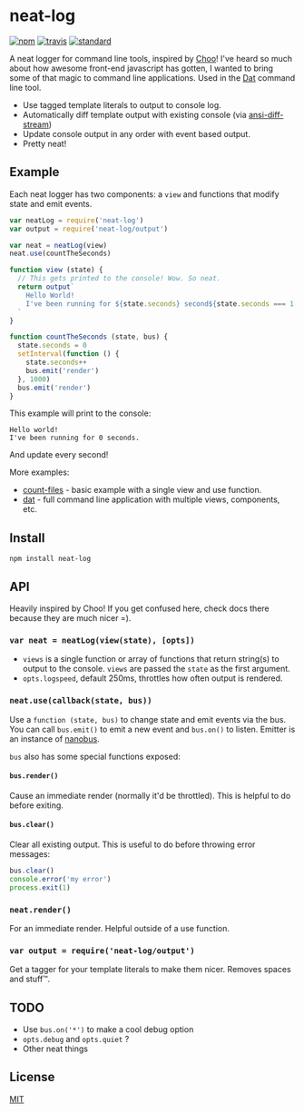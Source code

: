 # neat-log

[![npm][npm-image]][npm-url]
[![travis][travis-image]][travis-url]
[![standard][standard-image]][standard-url]

A neat logger for command line tools, inspired by [Choo](https://github.com/yoshuawuyts/choo)! I've heard so much about how awesome front-end javascript has gotten, I wanted to bring some of that magic to command line applications. Used in the [Dat](https://github.com/datproject/dat) command line tool.

* Use tagged template literals to output to console log.
* Automatically diff template output with existing console (via [ansi-diff-stream](https://github.com/mafintosh/ansi-diff-stream))
* Update console output in any order with event based output.
* Pretty neat!

## Example

Each neat logger has two components: a `view` and functions that modify state and emit events.

```js
var neatLog = require('neat-log')
var output = require('neat-log/output')

var neat = neatLog(view)
neat.use(countTheSeconds)

function view (state) {
  // This gets printed to the console! Wow. So neat.
  return output`
    Hello World!
    I've been running for ${state.seconds} second${state.seconds === 1 ? '' : 's'}.
  `
}

function countTheSeconds (state, bus) {
  state.seconds = 0
  setInterval(function () {
    state.seconds++
    bus.emit('render')
  }, 1000)
  bus.emit('render')
}
```

This example will print to the console: 

```
Hello world!
I've been running for 0 seconds.
```

And update every second!

More examples:

* [count-files](https://github.com/joehand/count-files) - basic example with a single view and use function.
* [dat](https://github.com/datproject/dat) - full command line application with multiple views, components, etc.

## Install

```
npm install neat-log
```

## API

Heavily inspired by Choo! If you get confused here, check docs there because they are much nicer =).

### `var neat = neatLog(view(state), [opts])`

* `views` is a single function or array of functions that return string(s) to output to the console. `views` are passed the `state` as the first argument.
* `opts.logspeed`, default 250ms, throttles how often output is rendered.

### `neat.use(callback(state, bus))`

Use a `function (state, bus)` to change state and emit events via the bus. You can call `bus.emit()` to emit a new event and `bus.on()` to listen. Emitter is an instance of [nanobus](https://github.com/yoshuawuyts/nanobus/).

`bus` also has some special functions exposed:

#### `bus.render()`

Cause an immediate render (normally it'd be throttled). This is helpful to do before exiting.

#### `bus.clear()`

Clear all existing output. This is useful to do before throwing error messages:

```js
bus.clear()
console.error('my error')
process.exit(1)
```

### `neat.render()`

For an immediate render. Helpful outside of a use function.

### `var output = require('neat-log/output')`

Get a tagger for your template literals to make them nicer. Removes spaces and stuff™.

## TODO

* Use `bus.on('*')` to make a cool debug option
* `opts.debug` and `opts.quiet` ?
* Other neat things

## License

[MIT](LICENSE.md)

[npm-image]: https://img.shields.io/npm/v/neat-log.svg?style=flat-square
[npm-url]: https://www.npmjs.com/package/neat-log
[travis-image]: https://img.shields.io/travis/joehand/neat-log.svg?style=flat-square
[travis-url]: https://travis-ci.org/joehand/neat-log
[standard-image]: https://img.shields.io/badge/code%20style-standard-brightgreen.svg?style=flat-square
[standard-url]: http://npm.im/standard
